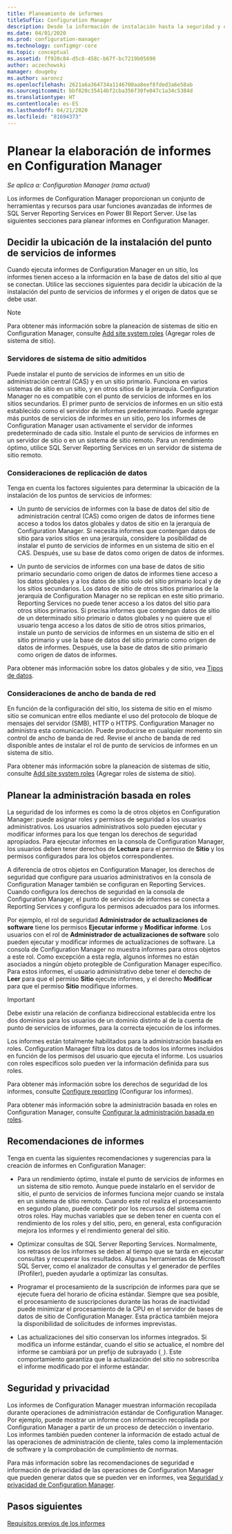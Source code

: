 ```yaml
---
title: Planeamiento de informes
titleSuffix: Configuration Manager
description: Desde la información de instalación hasta la seguridad y el ancho de banda de red, es importante planear los informes en Configuration Manager.
ms.date: 04/01/2020
ms.prod: configuration-manager
ms.technology: configmgr-core
ms.topic: conceptual
ms.assetid: ff920c84-d5c8-458c-b67f-bc7219b05690
author: aczechowski
manager: dougeby
ms.author: aaroncz
ms.openlocfilehash: 2621a6a364734a1146700aa8eef8fded3a6e58ab
ms.sourcegitcommit: bbf820c35414bf2cba356f30fe047c1a34c5384d
ms.translationtype: HT
ms.contentlocale: es-ES
ms.lasthandoff: 04/21/2020
ms.locfileid: "81694373"
---
```

# <a name="plan-for-reporting-in-configuration-manager"></a>Planear la elaboración de informes en Configuration Manager

*Se aplica a: Configuration Manager (rama actual)*

Los informes de Configuration Manager proporcionan un conjunto de herramientas y recursos para usar funciones avanzadas de informes de SQL Server Reporting Services en Power BI Report Server. Use las siguientes secciones para planear informes en Configuration Manager.

## <a name="where-to-install-the-reporting-services-point"></a>Decidir la ubicación de la instalación del punto de servicios de informes

Cuando ejecuta informes de Configuration Manager en un sitio, los informes tienen acceso a la información en la base de datos del sitio al que se conectan. Utilice las secciones siguientes para decidir la ubicación de la instalación del punto de servicios de informes y el origen de datos que se debe usar.

> [!NOTE]
> Para obtener más información sobre la planeación de sistemas de sitio en Configuration Manager, consulte [Add site system roles](../deploy/configure/add-site-system-roles.md) (Agregar roles de sistema de sitio).

### <a name="supported-site-system-servers"></a>Servidores de sistema de sitio admitidos

Puede instalar el punto de servicios de informes en un sitio de administración central (CAS) y en un sitio primario. Funciona en varios sistemas de sitio en un sitio, y en otros sitios de la jerarquía. Configuration Manager no es compatible con el punto de servicios de informes en los sitios secundarios. El primer punto de servicios de informes en un sitio está establecido como el servidor de informes predeterminado. Puede agregar más puntos de servicios de informes en un sitio, pero los informes de Configuration Manager usan activamente el servidor de informes predeterminado de cada sitio. Instale el punto de servicios de informes en un servidor de sitio o en un sistema de sitio remoto. Para un rendimiento óptimo, utilice SQL Server Reporting Services en un servidor de sistema de sitio remoto.

### <a name="data-replication-considerations"></a>Consideraciones de replicación de datos

Tenga en cuenta los factores siguientes para determinar la ubicación de la instalación de los puntos de servicios de informes:

- Un punto de servicios de informes con la base de datos del sitio de administración central (CAS) como origen de datos de informes tiene acceso a todos los datos globales y datos de sitio en la jerarquía de Configuration Manager. Si necesita informes que contengan datos de sitio para varios sitios en una jerarquía, considere la posibilidad de instalar el punto de servicios de informes en un sistema de sitio en el CAS. Después, use su base de datos como origen de datos de informes.

- Un punto de servicios de informes con una base de datos de sitio primario secundario como origen de datos de informes tiene acceso a los datos globales y a los datos de sitio solo del sitio primario local y de los sitios secundarios. Los datos de sitio de otros sitios primarios de la jerarquía de Configuration Manager no se replican en este sitio primario. Reporting Services no puede tener acceso a los datos del sitio para otros sitios primarios. Si precisa informes que contengan datos de sitio de un determinado sitio primario o datos globales y no quiere que el usuario tenga acceso a los datos de sitio de otros sitios primarios, instale un punto de servicios de informes en un sistema de sitio en el sitio primario y use la base de datos del sitio primario como origen de datos de informes. Después, use la base de datos de sitio primario como origen de datos de informes.

Para obtener más información sobre los datos globales y de sitio, vea [Tipos de datos](../../plan-design/hierarchy/database-replication.md#types-of-data).

### <a name="network-bandwidth-considerations"></a>Consideraciones de ancho de banda de red

En función de la configuración del sitio, los sistema de sitio en el mismo sitio se comunican entre ellos mediante el uso del protocolo de bloque de mensajes del servidor (SMB), HTTP o HTTPS. Configuration Manager no administra esta comunicación. Puede producirse en cualquier momento sin control de ancho de banda de red. Revise el ancho de banda de red disponible antes de instalar el rol de punto de servicios de informes en un sistema de sitio.

Para obtener más información sobre la planeación de sistemas de sitio, consulte [Add site system roles](../deploy/configure/add-site-system-roles.md) (Agregar roles de sistema de sitio).

## <a name="plan-for-role-based-administration"></a>Planear la administración basada en roles

La seguridad de los informes es como la de otros objetos en Configuration Manager: puede asignar roles y permisos de seguridad a los usuarios administrativos. Los usuarios administrativos solo pueden ejecutar y modificar informes para los que tengan los derechos de seguridad apropiados. Para ejecutar informes en la consola de Configuration Manager, los usuarios deben tener derechos de **Lectura** para el permiso de **Sitio** y los permisos configurados para los objetos correspondientes.

A diferencia de otros objetos en Configuration Manager, los derechos de seguridad que configure para usuarios administrativos en la consola de Configuration Manager también se configuran en Reporting Services. Cuando configura los derechos de seguridad en la consola de Configuration Manager, el punto de servicios de informes se conecta a Reporting Services y configura los permisos adecuados para los informes.

Por ejemplo, el rol de seguridad **Administrador de actualizaciones de software** tiene los permisos **Ejecutar informe** y **Modificar informe**. Los usuarios con el rol de **Administrador de actualizaciones de software** solo pueden ejecutar y modificar informes de actualizaciones de software. La consola de Configuration Manager no muestra informes para otros objetos a este rol. Como excepción a esta regla, algunos informes no están asociados a ningún objeto protegible de Configuration Manager específico. Para estos informes, el usuario administrativo debe tener el derecho de **Leer** para que el permiso **Sitio** ejecute informes, y el derecho **Modificar** para que el permiso **Sitio** modifique informes.  

> [!IMPORTANT]
> Debe existir una relación de confianza bidireccional establecida entre los dos dominios para los usuarios de un dominio distinto al de la cuenta de punto de servicios de informes, para la correcta ejecución de los informes.

Los informes están totalmente habilitados para la administración basada en roles. Configuration Manager filtra los datos de todos los informes incluidos en función de los permisos del usuario que ejecuta el informe. Los usuarios con roles específicos solo pueden ver la información definida para sus roles.

Para obtener más información sobre los derechos de seguridad de los informes, consulte [Configure reporting](configuring-reporting.md) (Configurar los informes).

Para obtener más información sobre la administración basada en roles en Configuration Manager, consulte [Configurar la administración basada en roles](../deploy/configure/configure-role-based-administration.md).

## <a name="reporting-recommendations"></a>Recomendaciones de informes

Tenga en cuenta las siguientes recomendaciones y sugerencias para la creación de informes en Configuration Manager:

- Para un rendimiento óptimo, instale el punto de servicios de informes en un sistema de sitio remoto. Aunque puede instalarlo en el servidor de sitio, el punto de servicios de informes funciona mejor cuando se instala en un sistema de sitio remoto. Cuando este rol realiza el procesamiento en segundo plano, puede competir por los recursos del sistema con otros roles. Hay muchas variables que se deben tener en cuenta con el rendimiento de los roles y del sitio, pero, en general, esta configuración mejora los informes y el rendimiento general del sitio.

- Optimizar consultas de SQL Server Reporting Services. Normalmente, los retrasos de los informes se deben al tiempo que se tarda en ejecutar consultas y recuperar los resultados. Algunas herramientas de Microsoft SQL Server, como el analizador de consultas y el generador de perfiles (Profiler), pueden ayudarle a optimizar las consultas.

- Programar el procesamiento de la suscripción de informes para que se ejecute fuera del horario de oficina estándar. Siempre que sea posible, el procesamiento de suscripciones durante las horas de inactividad puede minimizar el procesamiento de la CPU en el servidor de bases de datos de sitio de Configuration Manager. Esta práctica también mejora la disponibilidad de solicitudes de informes imprevistas.

- Las actualizaciones del sitio conservan los informes integrados. Si modifica un informe estándar, cuando el sitio se actualice, el nombre del informe se cambiará por un prefijo de subrayado (`_`). Este comportamiento garantiza que la actualización del sitio no sobrescriba el informe modificado por el informe estándar.

## <a name="security-and-privacy"></a>Seguridad y privacidad

Los informes de Configuration Manager muestran información recopilada durante operaciones de administración estándar de Configuration Manager. Por ejemplo, puede mostrar un informe con información recopilada por Configuration Manager a partir de un proceso de detección o inventario. Los informes también pueden contener la información de estado actual de las operaciones de administración de cliente, tales como la implementación de software y la comprobación de cumplimiento de normas.

Para más información sobre las recomendaciones de seguridad e información de privacidad de las operaciones de Configuration Manager que pueden generar datos que se pueden ver en informes, vea [Seguridad y privacidad de Configuration Manager](../../plan-design/security/security-and-privacy.md).  

## <a name="next-steps"></a>Pasos siguientes

[Requisitos previos de los informes](prerequisites-for-reporting.md)
